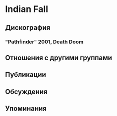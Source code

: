 # Indian Fall



## Дискография

### "Pathfinder" 2001, Death Doom




## Отношения с другими группами


## Публикации


## Обсуждения


## Упоминания

